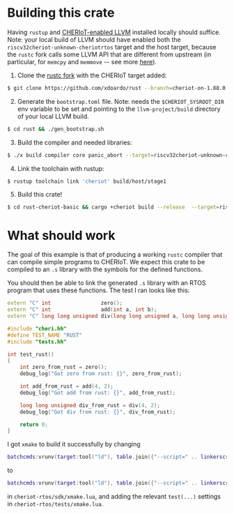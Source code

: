 # Building this crate 

Having `rustup` and [CHERIoT-enabled LLVM](https://github.com/CHERIoT-Platform/llvm-project) installed locally
should suffice. Note: your local build of LLVM should have enabled both the
`riscv32cheriot-unknown-cheriotrtos` target and the host target, because the
`rustc` fork calls some LLVM API that are different from upstream (in
particular, for `memcpy` and `memmove` -- see more
[here](https://github.com/rust-lang/rust/commit/f2f792ecd416a38ffc9bc9464123bea03f2de3c8)).

1. Clone the [rustc fork](https://github.com/xdoardo/rust) with the CHERIoT target added:
```sh 
$ git clone https://github.com/xdoardo/rust --branch=cheriot-on-1.88.0
```

2. Generate the `bootstrap.toml` file. Note: needs the `$CHERIOT_SYSROOT_DIR` env variable to be set and pointing to the `llvm-project/build` directory of your local LLVM build.
```sh
$ cd rust && ./gen_bootstrap.sh
```

3. Build the compiler and needed libraries: 
```sh
$ ./x build compiler core panic_abort --target=riscv32cheriot-unknown-cheriotrtos
```

4. Link the toolchain with rustup: 
```sh
$ rustup toolchain link 'cheriot' build/host/stage1
```

5. Build this crate!
```sh
$ cd rust-cheriot-basic && cargo +cheriot build --release  --target=riscv32cheriot-unknown-cheriotrtos
```

# What should work

The goal of this example is that of producing a working `rustc` compiler that
can compile simple programs to CHERIoT. We expect this crate to be compiled to
an `.s` library with the symbols for the defined functions. 

You should then be able to link the generated `.s` library with an RTOS program
that uses these functions. The test I ran looks like this: 
```cpp
extern "C" int                zero();
extern "C" int                add(int a, int b);
extern "C" long long unsigned div(long long unsigned a, long long unsigned b);

#include "cheri.hh"
#define TEST_NAME "RUST"
#include "tests.hh"

int test_rust()
{
	int zero_from_rust = zero();
	debug_log("Got zero from rust: {}", zero_from_rust);

	int add_from_rust = add(4, 2);
	debug_log("Got add from rust: {}", add_from_rust);

	long long unsigned div_from_rust = div(4, 2);
	debug_log("Got div from rust: {}", div_from_rust);

	return 0;
}
```

I got `xmake` to build it successfully by changing
```lua
batchcmds:vrunv(target:tool("ld"), table.join({"--script=" .. linkerscript, "--compartment", "--gc-sections", "--relax", "-o", target:targetfile()}, target:objectfiles()), opt)
```
to
```lua
batchcmds:vrunv(target:tool("ld"), table.join({"--script=" .. linkerscript, "-L<path_to_rust_cheriot_basic_dir>", "-lrust_cheriot_basic", "--compartment", "--gc-sections", "--relax", "-o", target:targetfile()}, target:objectfiles()), opt)
```
in `cheriot-rtos/sdk/xmake.lua`, and adding the relevant `test(...)` settings
in `cheriot-rtos/tests/xmake.lua`.
